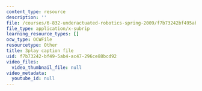 ```yaml
---
content_type: resource
description: ''
file: /courses/6-832-underactuated-robotics-spring-2009/f7b73242bf495ab4ac47296ce88bcd92_-fCLJ1pGht4.vtt
file_type: application/x-subrip
learning_resource_types: []
ocw_type: OCWFile
resourcetype: Other
title: 3play caption file
uid: f7b73242-bf49-5ab4-ac47-296ce88bcd92
video_files:
  video_thumbnail_file: null
video_metadata:
  youtube_id: null
---
```

